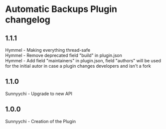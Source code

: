 # Automatic Backups Plugin changelog

## 1.1.1
Hymmel - Making everything thread-safe </br>
Hymmel - Remove deprecated field "build" in plugin.json </br>
Hymmel - Add field "maintainers" in plugin.json, field "authors" will be used for the initial autor in case a plugin changes developers and isn't a fork


## 1.1.0
Sunnyychi - Upgrade to new API

## 1.0.0
Sunnyychi - Creation of the Plugin
